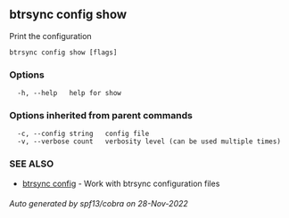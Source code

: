 ## btrsync config show

Print the configuration

```
btrsync config show [flags]
```

### Options

```
  -h, --help   help for show
```

### Options inherited from parent commands

```
  -c, --config string   config file
  -v, --verbose count   verbosity level (can be used multiple times)
```

### SEE ALSO

* [btrsync config](btrsync_config.md)	 - Work with btrsync configuration files

###### Auto generated by spf13/cobra on 28-Nov-2022

